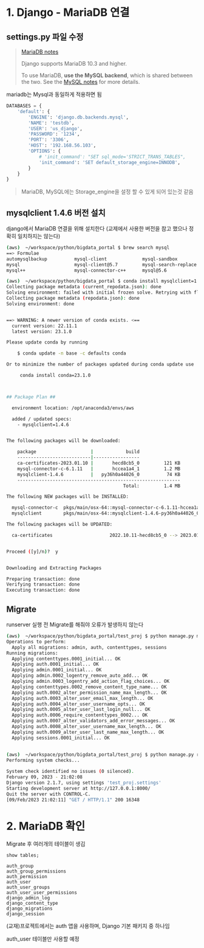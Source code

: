 # 1. Django - MariaDB 연결

## settings.py 파일 수정

> [MariaDB notes](https://docs.djangoproject.com/en/4.1/ref/databases/#mariadb-notes)
>
> Django supports MariaDB 10.3 and higher. 
>
> To use MariaDB, **use the MySQL backend**, which is shared between the two. See the [MySQL notes](https://docs.djangoproject.com/en/4.1/ref/databases/#mysql-notes) for more details.

mariadb는 Mysql과 동일하게 적용하면 됨

```PYTHON
DATABASES = {
    'default': {
        'ENGINE': 'django.db.backends.mysql',
        'NAME': 'testdb',
        'USER': 'us_django',
        'PASSWORD': '1234',
        'PORT': '3306',
        'HOST': '192.168.56.103',
        'OPTIONS': {
            # 'init_command': "SET sql_mode='STRICT_TRANS_TABLES",		# 오류 발생
            'init_command': 'SET default_storage_engine=INNODB',			# 공식문서에 있는 내용으로 교체
        }
    }
}
```

> MariaDB, MySQL에는 Storage_engine을 설정 할 수 있게 되어 있는것 같음



## mysqlclient 1.4.6 버전 설치

django에서 MariaDB 연결을 위해 설치한다 (교제에서 사용한 버전을 참고 했으나 정확히 일치하지는 않는다)

```bash
(aws)  ~/workspace/python/bigdata_portal $ brew search mysql
==> Formulae
automysqlbackup          mysql-client             mysql-sandbox            mysql@5.7
mysql                    mysql-client@5.7         mysql-search-replace     mysqltuner
mysql++                  mysql-connector-c++      mysql@5.6                qt-mysql

(aws)  ~/workspace/python/bigdata_portal $ conda install mysqlclient=1.4.6
Collecting package metadata (current_repodata.json): done
Solving environment: failed with initial frozen solve. Retrying with flexible solve.
Collecting package metadata (repodata.json): done
Solving environment: done


==> WARNING: A newer version of conda exists. <==
  current version: 22.11.1
  latest version: 23.1.0

Please update conda by running

    $ conda update -n base -c defaults conda

Or to minimize the number of packages updated during conda update use

     conda install conda=23.1.0



## Package Plan ##

  environment location: /opt/anaconda3/envs/aws

  added / updated specs:
    - mysqlclient=1.4.6


The following packages will be downloaded:

    package                    |            build
    ---------------------------|-----------------
    ca-certificates-2023.01.10 |       hecd8cb5_0         121 KB
    mysql-connector-c-6.1.11   |       hccea1a4_1         1.2 MB
    mysqlclient-1.4.6          |   py36h0a44026_0          74 KB
    ------------------------------------------------------------
                                           Total:         1.4 MB

The following NEW packages will be INSTALLED:

  mysql-connector-c  pkgs/main/osx-64::mysql-connector-c-6.1.11-hccea1a4_1
  mysqlclient        pkgs/main/osx-64::mysqlclient-1.4.6-py36h0a44026_0

The following packages will be UPDATED:

  ca-certificates                     2022.10.11-hecd8cb5_0 --> 2023.01.10-hecd8cb5_0


Proceed ([y]/n)?  y


Downloading and Extracting Packages

Preparing transaction: done
Verifying transaction: done
Executing transaction: done
```

## Migrate

runserver 실행 전 Migrate를 해줘야 오류가 발생하지 않는다

```bash
(aws)  ~/workspace/python/bigdata_portal/test_proj $ python manage.py migrate
Operations to perform:
  Apply all migrations: admin, auth, contenttypes, sessions
Running migrations:
  Applying contenttypes.0001_initial... OK
  Applying auth.0001_initial... OK
  Applying admin.0001_initial... OK
  Applying admin.0002_logentry_remove_auto_add... OK
  Applying admin.0003_logentry_add_action_flag_choices... OK
  Applying contenttypes.0002_remove_content_type_name... OK
  Applying auth.0002_alter_permission_name_max_length... OK
  Applying auth.0003_alter_user_email_max_length... OK
  Applying auth.0004_alter_user_username_opts... OK
  Applying auth.0005_alter_user_last_login_null... OK
  Applying auth.0006_require_contenttypes_0002... OK
  Applying auth.0007_alter_validators_add_error_messages... OK
  Applying auth.0008_alter_user_username_max_length... OK
  Applying auth.0009_alter_user_last_name_max_length... OK
  Applying sessions.0001_initial... OK
  
  
(aws)  ~/workspace/python/bigdata_portal/test_proj $ python manage.py runserver
Performing system checks...

System check identified no issues (0 silenced).
February 09, 2023 - 21:02:08
Django version 2.1.7, using settings 'test_proj.settings'
Starting development server at http://127.0.0.1:8000/
Quit the server with CONTROL-C.
[09/Feb/2023 21:02:11] "GET / HTTP/1.1" 200 16348

```

# 2. MariaDB 확인

Migrate 후 여러개의 테이블이 생김

```mariadb
show tables;

auth_group
auth_group_permissions
auth_permission
auth_user
auth_user_groups
auth_user_user_permissions
django_admin_log
django_content_type
django_migrations
django_session
```

(교재)프로젝트에서는 auth 앱을 사용하며,  Django 기본 패키지 중 하나임

auth_user 테이블만 사용할 예정
